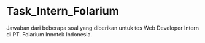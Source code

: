 # Task_Intern_Folarium
 Jawaban dari beberapa soal yang diberikan untuk tes Web Developer Intern di  PT. Folarium Innotek Indonesia. 
